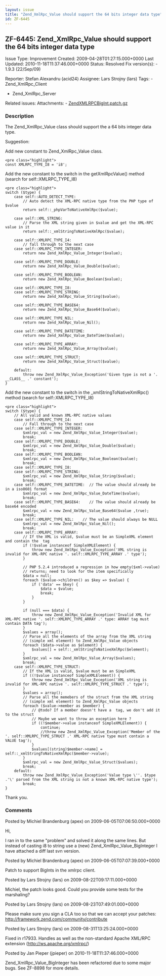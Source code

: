 ```yaml
---
layout: issue
title: "Zend_XmlRpc_Value should support the 64 bits integer data type"
id: ZF-6445
---
```


ZF-6445: Zend\_XmlRpc\_Value should support the 64 bits integer data type
-------------------------------------------------------------------------

 Issue Type: Improvement Created: 2009-04-28T01:27:15.000+0000 Last Updated: 2010-11-18T11:37:46.000+0000 Status: Resolved Fix version(s): - 1.9.3 (22/Sep/09)
 
 Reporter:  Stefan Alexandru (acid24)  Assignee:  Lars Strojny (lars)  Tags: - Zend\_XmlRpc\_Client
- Zend\_XmlRpc\_Server
 
 Related issues: 
 Attachments: - [ZendXMLRPCBigInt.patch.gz](/issues/secure/attachment/11985/ZendXMLRPCBigInt.patch.gz)
 
### Description

The Zend\_XmlRpc\_Value class should support the a 64 bits integer data type.

Suggestion:

Add new constant to Zend\_XmlRpc\_Value class.

 
    <pre class="highlight">
    const XMLRPC_TYPE_I8 = 'i8';


Add the new constant to the switch in the getXmlRpcValue() method (search for self::XMLRPC\_TYPE\_I8)

 
    <pre class="highlight">
    switch ($type) {
        case self::AUTO_DETECT_TYPE:
            // Auto detect the XML-RPC native type from the PHP type of $value
            return self::_phpVarToNativeXmlRpc($value);
    
        case self::XML_STRING:
            // Parse the XML string given in $value and get the XML-RPC value in it
            return self::_xmlStringToNativeXmlRpc($value);
    
        case self::XMLRPC_TYPE_I4:
            // fall through to the next case
        case self::XMLRPC_TYPE_INTEGER:
            return new Zend_XmlRpc_Value_Integer($value);
    
        case self::XMLRPC_TYPE_DOUBLE:
            return new Zend_XmlRpc_Value_Double($value);
    
        case self::XMLRPC_TYPE_BOOLEAN:
            return new Zend_XmlRpc_Value_Boolean($value);
    
        case self::XMLRPC_TYPE_I8:
        case self::XMLRPC_TYPE_STRING:
            return new Zend_XmlRpc_Value_String($value);
    
        case self::XMLRPC_TYPE_BASE64:
            return new Zend_XmlRpc_Value_Base64($value);
    
        case self::XMLRPC_TYPE_NIL:
            return new Zend_XmlRpc_Value_Nil();
    
        case self::XMLRPC_TYPE_DATETIME:
            return new Zend_XmlRpc_Value_DateTime($value);
    
        case self::XMLRPC_TYPE_ARRAY:
            return new Zend_XmlRpc_Value_Array($value);
    
        case self::XMLRPC_TYPE_STRUCT:
            return new Zend_XmlRpc_Value_Struct($value);
    
        default:
            throw new Zend_XmlRpc_Value_Exception('Given type is not a '. __CLASS__ .' constant');
    }


Add the new constant to the switch in the \_xmlStringToNativeXmlRpc() method (search for self::XMLRPC\_TYPE\_I8)

 
    <pre class="highlight">
    switch ($type) {
        // All valid and known XML-RPC native values
        case self::XMLRPC_TYPE_I4:
            // Fall through to the next case
        case self::XMLRPC_TYPE_INTEGER:
            $xmlrpc_val = new Zend_XmlRpc_Value_Integer($value);
            break;
        case self::XMLRPC_TYPE_DOUBLE:
            $xmlrpc_val = new Zend_XmlRpc_Value_Double($value);
            break;
        case self::XMLRPC_TYPE_BOOLEAN:
            $xmlrpc_val = new Zend_XmlRpc_Value_Boolean($value);
            break;
        case self::XMLRPC_TYPE_I8:
        case self::XMLRPC_TYPE_STRING:
            $xmlrpc_val = new Zend_XmlRpc_Value_String($value);
            break;
        case self::XMLRPC_TYPE_DATETIME:  // The value should already be in a iso8601 format
            $xmlrpc_val = new Zend_XmlRpc_Value_DateTime($value);
            break;
        case self::XMLRPC_TYPE_BASE64:    // The value should already be base64 encoded
            $xmlrpc_val = new Zend_XmlRpc_Value_Base64($value ,true);
            break;
        case self::XMLRPC_TYPE_NIL:    // The value should always be NULL
            $xmlrpc_val = new Zend_XmlRpc_Value_Nil();
            break;
        case self::XMLRPC_TYPE_ARRAY:
            // If the XML is valid, $value must be an SimpleXML element and contain the  tag
            if (!$value instanceof SimpleXMLElement) {
                throw new Zend_XmlRpc_Value_Exception('XML string is invalid for XML-RPC native '. self::XMLRPC_TYPE_ARRAY .' type');
            } 
    
            // PHP 5.2.4 introduced a regression in how empty($xml->value) 
            // returns; need to look for the item specifically
            $data = null;
            foreach ($value->children() as $key => $value) {
                if ('data' == $key) {
                    $data = $value;
                    break;
                }
            }
            
            if (null === $data) {
                throw new Zend_XmlRpc_Value_Exception('Invalid XML for XML-RPC native '. self::XMLRPC_TYPE_ARRAY .' type: ARRAY tag must contain DATA tag');
            }
            $values = array();
            // Parse all the elements of the array from the XML string
            // (simple xml element) to Zend_XmlRpc_Value objects
            foreach ($data->value as $element) {
                $values[] = self::_xmlStringToNativeXmlRpc($element);
            }
            $xmlrpc_val = new Zend_XmlRpc_Value_Array($values);
            break;
        case self::XMLRPC_TYPE_STRUCT:
            // If the XML is valid, $value must be an SimpleXML
            if ((!$value instanceof SimpleXMLElement)) {
                throw new Zend_XmlRpc_Value_Exception('XML string is invalid for XML-RPC native '. self::XMLRPC_TYPE_STRUCT .' type');
            }
            $values = array();
            // Parse all the memebers of the struct from the XML string
            // (simple xml element) to Zend_XmlRpc_Value objects
            foreach ($value->member as $member) {
                // @todo? If a member doesn't have a  tag, we don't add it to the struct
                // Maybe we want to throw an exception here ?
                if ((!$member->value instanceof SimpleXMLElement)) {
                    continue;
                    //throw new Zend_XmlRpc_Value_Exception('Member of the '. self::XMLRPC_TYPE_STRUCT .' XML-RPC native type must contain a VALUE tag');
                }
                $values[(string)$member->name] = self::_xmlStringToNativeXmlRpc($member->value);
            }
            $xmlrpc_val = new Zend_XmlRpc_Value_Struct($values);
            break;
        default:
            throw new Zend_XmlRpc_Value_Exception('Value type \''. $type .'\' parsed from the XML string is not a known XML-RPC native type');
            break;
    }


Thank you.

 

 

### Comments

Posted by Michiel Brandenburg (apex) on 2009-06-05T07:06:50.000+0000

Hi,

I ran in to the same "problem" and solved it along the same lines. But instead of casting i8 to string use a (new) Zend\_XmlRpc\_Value\_BigInteger I have attached a diff last svn version.

 

 

Posted by Michiel Brandenburg (apex) on 2009-06-05T07:07:39.000+0000

Patch to support BigInts in the xmlrpc client.

 

 

Posted by Lars Strojny (lars) on 2009-08-22T09:17:11.000+0000

Michiel, the patch looks good. Could you provide some tests for the marshaling?

 

 

Posted by Lars Strojny (lars) on 2009-08-23T07:49:01.000+0000

Please make sure you sign a CLA too so that we can accept your patches: <http://framework.zend.com/community/contribute>

 

 

Posted by Lars Strojny (lars) on 2009-08-31T13:25:24.000+0000

Fixed in r17933. Handles as well as the non-standard Apache XML/RPC extension (<http://ws.apache.org/xmlrpc/>)

 

 

Posted by Jan Pieper (jpieper) on 2010-11-18T11:37:46.000+0000

Zend\_XmlRpc\_Value\_BigInteger has been refactored due to some major bugs. See ZF-8898 for more details.

 

 